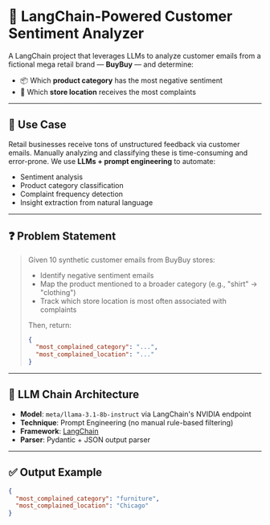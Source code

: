 # 🧠 LangChain-Powered Customer Sentiment Analyzer

A LangChain project that leverages LLMs to analyze customer emails from a fictional mega retail brand — **BuyBuy** — and determine:

- 📦 Which **product category** has the most negative sentiment
- 🏪 Which **store location** receives the most complaints

---

## 🚀 Use Case

Retail businesses receive tons of unstructured feedback via customer emails. Manually analyzing and classifying these is time-consuming and error-prone. We use **LLMs + prompt engineering** to automate:

- Sentiment analysis
- Product category classification
- Complaint frequency detection
- Insight extraction from natural language

---

## ❓ Problem Statement

> Given 10 synthetic customer emails from BuyBuy stores:
>
> - Identify negative sentiment emails
> - Map the product mentioned to a broader category (e.g., "shirt" → "clothing")
> - Track which store location is most often associated with complaints
>
> Then, return:
> ```json
> {
>   "most_complained_category": "...",
>   "most_complained_location": "..."
> }
> ```

---

## 🧩 LLM Chain Architecture

- **Model**: `meta/llama-3.1-8b-instruct` via LangChain's NVIDIA endpoint
- **Technique**: Prompt Engineering (no manual rule-based filtering)
- **Framework**: [LangChain](https://www.langchain.com/)
- **Parser**: Pydantic + JSON output parser

---

## ✅ Output Example

```json
{
  "most_complained_category": "furniture",
  "most_complained_location": "Chicago"
}
